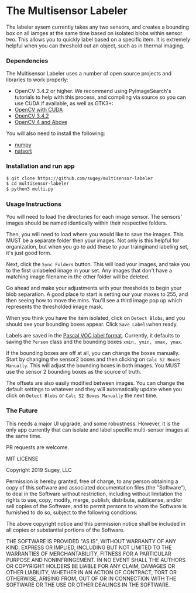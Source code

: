# The Multisensor Labeler

The labeler sysem currently takes any two sensors, and creates a bounding box on all iamges at the same time based on isolated blobs within sensor two. This allows you to quickly label based on a specific item. It is extremely helpful when you can threshold out an object, such as in thermal imaging.

### Dependencies

The Multisensor Labeler uses a number of open source projects and libraries to work properly:

- OpenCV 3.4.2 or higher. We recommend using PyImageSearch's tutorials to help with this process, and compiling via source so you can use CUDA if available, as well as GTK3+:
- [OpenCV with CUDA]
- [OpenCV 3.4.2]
- [OpenCV 4 and Above]

You will also need to install the following:

- [numpy]
- [natsort]

### Installation and run app

```sh
$ git clone https://github.com/sugey/multisensor-labeler
$ cd multisensor-labeler
$ python3 multi.py
```

### Usage Instructions

You will need to load the directories for each image sensor. The sensors' images should be named identically within their respective folders.

Then, you will need to load where you would like to save the images. This MUST be a separate folder then your images. Not only is this helpful for organization, but when you go to add these to your trainginand labeling set, it's just good form.

Next, click the `Sync Folders` button. This will load your images, and take you to the first unlabeled image in your set. Any images that don't have a matching image filename in the other folder will be deleted.

Go ahead and make your adjustments with your thresholds to begin your blob separation. A good place to start is setting our your maxes to 255, and then seeing how to move the mins. You'll see a third image pop up which represents the thresholded image mask.

When you think you have the item isolated, click on `Detect Blobs`, and you should see your bounding boxes appear. Click `Save Labels`when ready.

Labels are saved in the [Pascal VOC label format](http://host.robots.ox.ac.uk/pascal/VOC/voc2012/). Currently, it defaults to saving the `Person` class and the bounding boxes `xmin, ymin, xmax, ymax`.

If the bounding boxes are off at all, you can change the boxes manually. Start by changing the sensor2 boxes and then clicking on `Calc S2 Boxes Manually`. This will adjust the bounding boxes in both images. You MUST use the sensor 2 bounding boxes as the source of truth.

The offsets are also easily modified between images. You can change the default settings to whatever and they will automatically update when you click on `Detect Blobs` or `Calc S2 Boxes Manually` the next time.

### The Future

This needs a major UI upgrade, and some robustness. However, it is the only app currently that can isolate and label specific multi-sensor images at the same time.

PR requests are welcome.

MIT LICENSE

Copyright 2019 Sugey, LLC

Permission is hereby granted, free of charge, to any person obtaining a copy of this software and associated documentation files (the "Software"), to deal in the Software without restriction, including without limitation the rights to use, copy, modify, merge, publish, distribute, sublicense, and/or sell copies of the Software, and to permit persons to whom the Software is furnished to do so, subject to the following conditions:

The above copyright notice and this permission notice shall be included in all copies or substantial portions of the Software.

THE SOFTWARE IS PROVIDED "AS IS", WITHOUT WARRANTY OF ANY KIND, EXPRESS OR IMPLIED, INCLUDING BUT NOT LIMITED TO THE WARRANTIES OF MERCHANTABILITY, FITNESS FOR A PARTICULAR PURPOSE AND NONINFRINGEMENT. IN NO EVENT SHALL THE AUTHORS OR COPYRIGHT HOLDERS BE LIABLE FOR ANY CLAIM, DAMAGES OR OTHER LIABILITY, WHETHER IN AN ACTION OF CONTRACT, TORT OR OTHERWISE, ARISING FROM, OUT OF OR IN CONNECTION WITH THE SOFTWARE OR THE USE OR OTHER DEALINGS IN THE SOFTWARE.

[opencv with cuda]: https://www.pyimagesearch.com/2016/07/11/compiling-opencv-with-cuda-support/
[opencv 3.4.2]: https://www.pyimagesearch.com/2018/05/28/ubuntu-18-04-how-to-install-opencv/
[opencv 4 and above]: https://www.pyimagesearch.com/2018/08/15/how-to-install-opencv-4-on-ubuntu/
[numpy]: https://scipy.org/install.html
[natsort]: https://natsort.readthedocs.io/en/master/intro.html#installation
